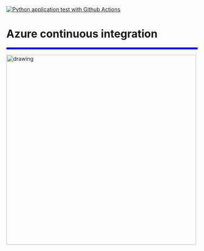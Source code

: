 [![Python application test with Github Actions](https://github.com/sayebms1/azure_ci/actions/workflows/main.yml/badge.svg)](https://github.com/sayebms1/azure_ci/actions/workflows/main.yml)

# Azure continuous integration

<hr style="border:2px solid blue">


<a href= "https://www.youtube.com/watch?v=dATqOkxCe9E">
   <img src="https://img.youtube.com/vi/dATqOkxCe9E/0.jpg" alt="drawing" style="width:500px;"/>
</a>


